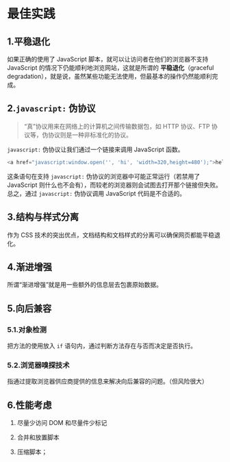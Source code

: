 # 最佳实践

## 1.平稳退化

如果正确的使用了 JavaScript 脚本，就可以让访问者在他们的浏览器不支持 JavaScript 的情况下仍能顺利地浏览网站，这就是所谓的 **平稳退化**（graceful degradation），就是说，虽然某些功能无法使用，但最基本的操作仍然能顺利完成。

## 2.`javascript:` 伪协议

> “真”协议用来在网络上的计算机之间传输数据包，如 HTTP 协议、FTP 协议等，伪协议则是一种非标准化的协议。

`javascript:` 伪协议让我们通过一个链接来调用 JavaScript 函数。

```js
<a href="javascript:window.open('', 'hi', 'width=320,height=480');">hello</a>
```

这条语句在支持 `javascript:` 伪协议的浏览器中可能正常运行（若禁用了 JavaScript 则什么也不会有），而较老的浏览器则会试图去打开那个链接但失败。总之，通过 `javascript:` 伪协议调用 JavaScript 代码是不合适的。

## 3.结构与样式分离

作为 CSS 技术的突出优点，文档结构和文档样式的分离可以确保网页都能平稳退化。

## 4.渐进增强

所谓“渐进增强”就是用一些额外的信息层去包裹原始数据。

## 5.向后兼容

### 5.1.对象检测

把方法的使用放入 `if` 语句内，通过判断方法存在与否而决定是否执行。

### 5.2.浏览器嗅探技术

指通过提取浏览器供应商提供的信息来解决向后兼容的问题。（但风险很大）

## 6.性能考虑

1. 尽量少访问 DOM 和尽量件少标记

2. 合并和放置脚本

3. 压缩脚本；
